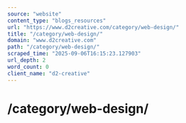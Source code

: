 ```yaml
---
source: "website"
content_type: "blogs_resources"
url: "https://www.d2creative.com/category/web-design/"
title: "/category/web-design/"
domain: "www.d2creative.com"
path: "/category/web-design/"
scraped_time: "2025-09-06T16:15:23.127903"
url_depth: 2
word_count: 0
client_name: "d2-creative"
---
```


# /category/web-design/

